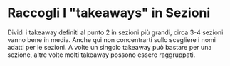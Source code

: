 # Raccogli I "takeaways" in Sezioni

Dividi i takeaway definiti al punto 2 in sezioni più grandi, circa 3-4 sezioni vanno bene in media.
Anche qui non concentrarti sullo scegliere i nomi adatti per le sezioni.
A volte un singolo takeaway può bastare per una sezione, altre volte molti takeaway possono essere raggruppati.